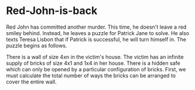 # Red-John-is-back

Red John has committed another murder. This time, he doesn't leave a red smiley behind. Instead, he leaves a puzzle for Patrick Jane to solve. He also texts Teresa Lisbon that if Patrick is successful, he will turn himself in. The puzzle begins as follows.

There is a wall of size 4xn in the victim's house. The victim has an infinite supply of bricks of size 4x1 and 1x4 in her house. There is a hidden safe which can only be opened by a particular configuration of bricks. First, we must calculate the total number of ways the bricks can be arranged to cover the entire wall.
